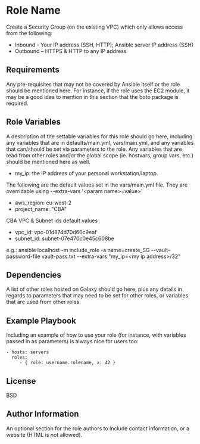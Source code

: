 Role Name
=========

Create a Security Group (on the existing VPC) which only allows access from the following:
- Inbound - Your IP address (SSH, HTTP); Ansible server IP address (SSH)
- Outbound – HTTPS & HTTP to any IP address


Requirements
------------

Any pre-requisites that may not be covered by Ansible itself or the role should be mentioned here. For instance, if the role uses the EC2 module, it may be a good idea to mention in this section that the boto package is required.

Role Variables
--------------

A description of the settable variables for this role should go here, including any variables that are in defaults/main.yml, vars/main.yml, and any variables that can/should be set via parameters to the role. Any variables that are read from other roles and/or the global scope (ie. hostvars, group vars, etc.) should be mentioned here as well.

- my_ip: the IP address of your personal workstation/laptop. 

The following are the default values set in the vars/main.yml file. They are overridable using --extra-vars '\<param name>=value>' 
- aws_region: eu-west-2
- project_name: "CBA"

CBA VPC & Subnet ids default values
- vpc_id: vpc-01d874d70d60c9eaf
- subnet_id: subnet-07e470c0e45c608be

e.g.: ansible localhost -m include_role -a name=create_SG --vault-password-file vault-pass.txt --extra-vars "my_ip=\<my ip address>/32"


Dependencies
------------

A list of other roles hosted on Galaxy should go here, plus any details in regards to parameters that may need to be set for other roles, or variables that are used from other roles.

Example Playbook
----------------

Including an example of how to use your role (for instance, with variables passed in as parameters) is always nice for users too:

    - hosts: servers
      roles:
         - { role: username.rolename, x: 42 }

License
-------

BSD

Author Information
------------------

An optional section for the role authors to include contact information, or a website (HTML is not allowed).
